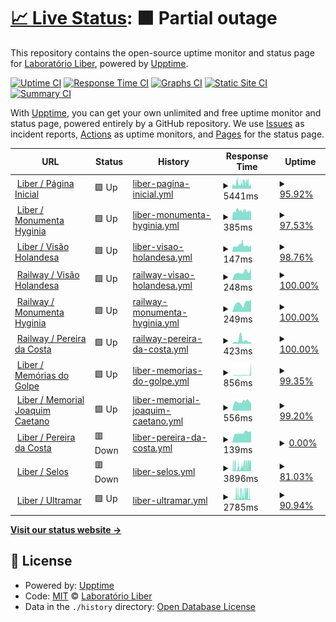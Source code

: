 # [📈 Live Status](https://Liber-UFPE.github.io/upptime): <!--live status--> **🟧 Partial outage**

This repository contains the open-source uptime monitor and status page for [Laboratório Liber](http://www.liber.ufpe.br/), powered by [Upptime](https://github.com/upptime/upptime).

[![Uptime CI](https://github.com/Liber-UFPE/upptime/workflows/Uptime%20CI/badge.svg)](https://github.com/Liber-UFPE/upptime/actions?query=workflow%3A%22Uptime+CI%22)
[![Response Time CI](https://github.com/Liber-UFPE/upptime/workflows/Response%20Time%20CI/badge.svg)](https://github.com/Liber-UFPE/upptime/actions?query=workflow%3A%22Response+Time+CI%22)
[![Graphs CI](https://github.com/Liber-UFPE/upptime/workflows/Graphs%20CI/badge.svg)](https://github.com/Liber-UFPE/upptime/actions?query=workflow%3A%22Graphs+CI%22)
[![Static Site CI](https://github.com/Liber-UFPE/upptime/workflows/Static%20Site%20CI/badge.svg)](https://github.com/Liber-UFPE/upptime/actions?query=workflow%3A%22Static+Site+CI%22)
[![Summary CI](https://github.com/Liber-UFPE/upptime/workflows/Summary%20CI/badge.svg)](https://github.com/Liber-UFPE/upptime/actions?query=workflow%3A%22Summary+CI%22)

With [Upptime](https://upptime.js.org), you can get your own unlimited and free uptime monitor and status page, powered entirely by a GitHub repository. We use [Issues](https://github.com/Liber-UFPE/upptime/issues) as incident reports, [Actions](https://github.com/Liber-UFPE/upptime/actions) as uptime monitors, and [Pages](https://Liber-UFPE.github.io/upptime) for the status page.

<!--start: status pages-->
<!-- This summary is generated by Upptime (https://github.com/upptime/upptime) -->
<!-- Do not edit this manually, your changes will be overwritten -->
<!-- prettier-ignore -->
| URL | Status | History | Response Time | Uptime |
| --- | ------ | ------- | ------------- | ------ |
| <img alt="" src="https://icons.duckduckgo.com/ip3/www.liber.ufpe.br.ico" height="13"> [Liber / Página Inicial](http://www.liber.ufpe.br/) | 🟩 Up | [liber-pagina-inicial.yml](https://github.com/Liber-UFPE/upptime/commits/HEAD/history/liber-pagina-inicial.yml) | <details><summary><img alt="Response time graph" src="./graphs/liber-pagina-inicial/response-time-week.png" height="20"> 5441ms</summary><br><a href="https://Liber-UFPE.github.io/upptime/history/liber-pagina-inicial"><img alt="Response time 4668" src="https://img.shields.io/endpoint?url=https%3A%2F%2Fraw.githubusercontent.com%2FLiber-UFPE%2Fupptime%2FHEAD%2Fapi%2Fliber-pagina-inicial%2Fresponse-time.json"></a><br><a href="https://Liber-UFPE.github.io/upptime/history/liber-pagina-inicial"><img alt="24-hour response time 5680" src="https://img.shields.io/endpoint?url=https%3A%2F%2Fraw.githubusercontent.com%2FLiber-UFPE%2Fupptime%2FHEAD%2Fapi%2Fliber-pagina-inicial%2Fresponse-time-day.json"></a><br><a href="https://Liber-UFPE.github.io/upptime/history/liber-pagina-inicial"><img alt="7-day response time 5441" src="https://img.shields.io/endpoint?url=https%3A%2F%2Fraw.githubusercontent.com%2FLiber-UFPE%2Fupptime%2FHEAD%2Fapi%2Fliber-pagina-inicial%2Fresponse-time-week.json"></a><br><a href="https://Liber-UFPE.github.io/upptime/history/liber-pagina-inicial"><img alt="30-day response time 4949" src="https://img.shields.io/endpoint?url=https%3A%2F%2Fraw.githubusercontent.com%2FLiber-UFPE%2Fupptime%2FHEAD%2Fapi%2Fliber-pagina-inicial%2Fresponse-time-month.json"></a><br><a href="https://Liber-UFPE.github.io/upptime/history/liber-pagina-inicial"><img alt="1-year response time 4668" src="https://img.shields.io/endpoint?url=https%3A%2F%2Fraw.githubusercontent.com%2FLiber-UFPE%2Fupptime%2FHEAD%2Fapi%2Fliber-pagina-inicial%2Fresponse-time-year.json"></a></details> | <details><summary><a href="https://Liber-UFPE.github.io/upptime/history/liber-pagina-inicial">95.92%</a></summary><a href="https://Liber-UFPE.github.io/upptime/history/liber-pagina-inicial"><img alt="All-time uptime 98.03%" src="https://img.shields.io/endpoint?url=https%3A%2F%2Fraw.githubusercontent.com%2FLiber-UFPE%2Fupptime%2FHEAD%2Fapi%2Fliber-pagina-inicial%2Fuptime.json"></a><br><a href="https://Liber-UFPE.github.io/upptime/history/liber-pagina-inicial"><img alt="24-hour uptime 78.35%" src="https://img.shields.io/endpoint?url=https%3A%2F%2Fraw.githubusercontent.com%2FLiber-UFPE%2Fupptime%2FHEAD%2Fapi%2Fliber-pagina-inicial%2Fuptime-day.json"></a><br><a href="https://Liber-UFPE.github.io/upptime/history/liber-pagina-inicial"><img alt="7-day uptime 95.92%" src="https://img.shields.io/endpoint?url=https%3A%2F%2Fraw.githubusercontent.com%2FLiber-UFPE%2Fupptime%2FHEAD%2Fapi%2Fliber-pagina-inicial%2Fuptime-week.json"></a><br><a href="https://Liber-UFPE.github.io/upptime/history/liber-pagina-inicial"><img alt="30-day uptime 98.62%" src="https://img.shields.io/endpoint?url=https%3A%2F%2Fraw.githubusercontent.com%2FLiber-UFPE%2Fupptime%2FHEAD%2Fapi%2Fliber-pagina-inicial%2Fuptime-month.json"></a><br><a href="https://Liber-UFPE.github.io/upptime/history/liber-pagina-inicial"><img alt="1-year uptime 98.03%" src="https://img.shields.io/endpoint?url=https%3A%2F%2Fraw.githubusercontent.com%2FLiber-UFPE%2Fupptime%2FHEAD%2Fapi%2Fliber-pagina-inicial%2Fuptime-year.json"></a></details>
| <img alt="" src="https://icons.duckduckgo.com/ip3/www.liber.ufpe.br.ico" height="13"> [Liber / Monumenta Hyginia](http://www.liber.ufpe.br/hyginia/) | 🟩 Up | [liber-monumenta-hyginia.yml](https://github.com/Liber-UFPE/upptime/commits/HEAD/history/liber-monumenta-hyginia.yml) | <details><summary><img alt="Response time graph" src="./graphs/liber-monumenta-hyginia/response-time-week.png" height="20"> 385ms</summary><br><a href="https://Liber-UFPE.github.io/upptime/history/liber-monumenta-hyginia"><img alt="Response time 310" src="https://img.shields.io/endpoint?url=https%3A%2F%2Fraw.githubusercontent.com%2FLiber-UFPE%2Fupptime%2FHEAD%2Fapi%2Fliber-monumenta-hyginia%2Fresponse-time.json"></a><br><a href="https://Liber-UFPE.github.io/upptime/history/liber-monumenta-hyginia"><img alt="24-hour response time 600" src="https://img.shields.io/endpoint?url=https%3A%2F%2Fraw.githubusercontent.com%2FLiber-UFPE%2Fupptime%2FHEAD%2Fapi%2Fliber-monumenta-hyginia%2Fresponse-time-day.json"></a><br><a href="https://Liber-UFPE.github.io/upptime/history/liber-monumenta-hyginia"><img alt="7-day response time 385" src="https://img.shields.io/endpoint?url=https%3A%2F%2Fraw.githubusercontent.com%2FLiber-UFPE%2Fupptime%2FHEAD%2Fapi%2Fliber-monumenta-hyginia%2Fresponse-time-week.json"></a><br><a href="https://Liber-UFPE.github.io/upptime/history/liber-monumenta-hyginia"><img alt="30-day response time 284" src="https://img.shields.io/endpoint?url=https%3A%2F%2Fraw.githubusercontent.com%2FLiber-UFPE%2Fupptime%2FHEAD%2Fapi%2Fliber-monumenta-hyginia%2Fresponse-time-month.json"></a><br><a href="https://Liber-UFPE.github.io/upptime/history/liber-monumenta-hyginia"><img alt="1-year response time 310" src="https://img.shields.io/endpoint?url=https%3A%2F%2Fraw.githubusercontent.com%2FLiber-UFPE%2Fupptime%2FHEAD%2Fapi%2Fliber-monumenta-hyginia%2Fresponse-time-year.json"></a></details> | <details><summary><a href="https://Liber-UFPE.github.io/upptime/history/liber-monumenta-hyginia">97.53%</a></summary><a href="https://Liber-UFPE.github.io/upptime/history/liber-monumenta-hyginia"><img alt="All-time uptime 98.24%" src="https://img.shields.io/endpoint?url=https%3A%2F%2Fraw.githubusercontent.com%2FLiber-UFPE%2Fupptime%2FHEAD%2Fapi%2Fliber-monumenta-hyginia%2Fuptime.json"></a><br><a href="https://Liber-UFPE.github.io/upptime/history/liber-monumenta-hyginia"><img alt="24-hour uptime 86.97%" src="https://img.shields.io/endpoint?url=https%3A%2F%2Fraw.githubusercontent.com%2FLiber-UFPE%2Fupptime%2FHEAD%2Fapi%2Fliber-monumenta-hyginia%2Fuptime-day.json"></a><br><a href="https://Liber-UFPE.github.io/upptime/history/liber-monumenta-hyginia"><img alt="7-day uptime 97.53%" src="https://img.shields.io/endpoint?url=https%3A%2F%2Fraw.githubusercontent.com%2FLiber-UFPE%2Fupptime%2FHEAD%2Fapi%2Fliber-monumenta-hyginia%2Fuptime-week.json"></a><br><a href="https://Liber-UFPE.github.io/upptime/history/liber-monumenta-hyginia"><img alt="30-day uptime 98.99%" src="https://img.shields.io/endpoint?url=https%3A%2F%2Fraw.githubusercontent.com%2FLiber-UFPE%2Fupptime%2FHEAD%2Fapi%2Fliber-monumenta-hyginia%2Fuptime-month.json"></a><br><a href="https://Liber-UFPE.github.io/upptime/history/liber-monumenta-hyginia"><img alt="1-year uptime 98.24%" src="https://img.shields.io/endpoint?url=https%3A%2F%2Fraw.githubusercontent.com%2FLiber-UFPE%2Fupptime%2FHEAD%2Fapi%2Fliber-monumenta-hyginia%2Fuptime-year.json"></a></details>
| <img alt="" src="https://icons.duckduckgo.com/ip3/www.liber.ufpe.br.ico" height="13"> [Liber / Visão Holandesa](http://www.liber.ufpe.br/visao-holandesa/) | 🟩 Up | [liber-visao-holandesa.yml](https://github.com/Liber-UFPE/upptime/commits/HEAD/history/liber-visao-holandesa.yml) | <details><summary><img alt="Response time graph" src="./graphs/liber-visao-holandesa/response-time-week.png" height="20"> 147ms</summary><br><a href="https://Liber-UFPE.github.io/upptime/history/liber-visao-holandesa"><img alt="Response time 149" src="https://img.shields.io/endpoint?url=https%3A%2F%2Fraw.githubusercontent.com%2FLiber-UFPE%2Fupptime%2FHEAD%2Fapi%2Fliber-visao-holandesa%2Fresponse-time.json"></a><br><a href="https://Liber-UFPE.github.io/upptime/history/liber-visao-holandesa"><img alt="24-hour response time 136" src="https://img.shields.io/endpoint?url=https%3A%2F%2Fraw.githubusercontent.com%2FLiber-UFPE%2Fupptime%2FHEAD%2Fapi%2Fliber-visao-holandesa%2Fresponse-time-day.json"></a><br><a href="https://Liber-UFPE.github.io/upptime/history/liber-visao-holandesa"><img alt="7-day response time 147" src="https://img.shields.io/endpoint?url=https%3A%2F%2Fraw.githubusercontent.com%2FLiber-UFPE%2Fupptime%2FHEAD%2Fapi%2Fliber-visao-holandesa%2Fresponse-time-week.json"></a><br><a href="https://Liber-UFPE.github.io/upptime/history/liber-visao-holandesa"><img alt="30-day response time 146" src="https://img.shields.io/endpoint?url=https%3A%2F%2Fraw.githubusercontent.com%2FLiber-UFPE%2Fupptime%2FHEAD%2Fapi%2Fliber-visao-holandesa%2Fresponse-time-month.json"></a><br><a href="https://Liber-UFPE.github.io/upptime/history/liber-visao-holandesa"><img alt="1-year response time 149" src="https://img.shields.io/endpoint?url=https%3A%2F%2Fraw.githubusercontent.com%2FLiber-UFPE%2Fupptime%2FHEAD%2Fapi%2Fliber-visao-holandesa%2Fresponse-time-year.json"></a></details> | <details><summary><a href="https://Liber-UFPE.github.io/upptime/history/liber-visao-holandesa">98.76%</a></summary><a href="https://Liber-UFPE.github.io/upptime/history/liber-visao-holandesa"><img alt="All-time uptime 98.39%" src="https://img.shields.io/endpoint?url=https%3A%2F%2Fraw.githubusercontent.com%2FLiber-UFPE%2Fupptime%2FHEAD%2Fapi%2Fliber-visao-holandesa%2Fuptime.json"></a><br><a href="https://Liber-UFPE.github.io/upptime/history/liber-visao-holandesa"><img alt="24-hour uptime 91.33%" src="https://img.shields.io/endpoint?url=https%3A%2F%2Fraw.githubusercontent.com%2FLiber-UFPE%2Fupptime%2FHEAD%2Fapi%2Fliber-visao-holandesa%2Fuptime-day.json"></a><br><a href="https://Liber-UFPE.github.io/upptime/history/liber-visao-holandesa"><img alt="7-day uptime 98.76%" src="https://img.shields.io/endpoint?url=https%3A%2F%2Fraw.githubusercontent.com%2FLiber-UFPE%2Fupptime%2FHEAD%2Fapi%2Fliber-visao-holandesa%2Fuptime-week.json"></a><br><a href="https://Liber-UFPE.github.io/upptime/history/liber-visao-holandesa"><img alt="30-day uptime 99.28%" src="https://img.shields.io/endpoint?url=https%3A%2F%2Fraw.githubusercontent.com%2FLiber-UFPE%2Fupptime%2FHEAD%2Fapi%2Fliber-visao-holandesa%2Fuptime-month.json"></a><br><a href="https://Liber-UFPE.github.io/upptime/history/liber-visao-holandesa"><img alt="1-year uptime 98.39%" src="https://img.shields.io/endpoint?url=https%3A%2F%2Fraw.githubusercontent.com%2FLiber-UFPE%2Fupptime%2FHEAD%2Fapi%2Fliber-visao-holandesa%2Fuptime-year.json"></a></details>
| <img alt="" src="https://icons.duckduckgo.com/ip3/visao-holandesa.up.railway.app.ico" height="13"> [Railway / Visão Holandesa](https://visao-holandesa.up.railway.app/health) | 🟩 Up | [railway-visao-holandesa.yml](https://github.com/Liber-UFPE/upptime/commits/HEAD/history/railway-visao-holandesa.yml) | <details><summary><img alt="Response time graph" src="./graphs/railway-visao-holandesa/response-time-week.png" height="20"> 248ms</summary><br><a href="https://Liber-UFPE.github.io/upptime/history/railway-visao-holandesa"><img alt="Response time 598" src="https://img.shields.io/endpoint?url=https%3A%2F%2Fraw.githubusercontent.com%2FLiber-UFPE%2Fupptime%2FHEAD%2Fapi%2Frailway-visao-holandesa%2Fresponse-time.json"></a><br><a href="https://Liber-UFPE.github.io/upptime/history/railway-visao-holandesa"><img alt="24-hour response time 356" src="https://img.shields.io/endpoint?url=https%3A%2F%2Fraw.githubusercontent.com%2FLiber-UFPE%2Fupptime%2FHEAD%2Fapi%2Frailway-visao-holandesa%2Fresponse-time-day.json"></a><br><a href="https://Liber-UFPE.github.io/upptime/history/railway-visao-holandesa"><img alt="7-day response time 248" src="https://img.shields.io/endpoint?url=https%3A%2F%2Fraw.githubusercontent.com%2FLiber-UFPE%2Fupptime%2FHEAD%2Fapi%2Frailway-visao-holandesa%2Fresponse-time-week.json"></a><br><a href="https://Liber-UFPE.github.io/upptime/history/railway-visao-holandesa"><img alt="30-day response time 351" src="https://img.shields.io/endpoint?url=https%3A%2F%2Fraw.githubusercontent.com%2FLiber-UFPE%2Fupptime%2FHEAD%2Fapi%2Frailway-visao-holandesa%2Fresponse-time-month.json"></a><br><a href="https://Liber-UFPE.github.io/upptime/history/railway-visao-holandesa"><img alt="1-year response time 598" src="https://img.shields.io/endpoint?url=https%3A%2F%2Fraw.githubusercontent.com%2FLiber-UFPE%2Fupptime%2FHEAD%2Fapi%2Frailway-visao-holandesa%2Fresponse-time-year.json"></a></details> | <details><summary><a href="https://Liber-UFPE.github.io/upptime/history/railway-visao-holandesa">100.00%</a></summary><a href="https://Liber-UFPE.github.io/upptime/history/railway-visao-holandesa"><img alt="All-time uptime 100.00%" src="https://img.shields.io/endpoint?url=https%3A%2F%2Fraw.githubusercontent.com%2FLiber-UFPE%2Fupptime%2FHEAD%2Fapi%2Frailway-visao-holandesa%2Fuptime.json"></a><br><a href="https://Liber-UFPE.github.io/upptime/history/railway-visao-holandesa"><img alt="24-hour uptime 100.00%" src="https://img.shields.io/endpoint?url=https%3A%2F%2Fraw.githubusercontent.com%2FLiber-UFPE%2Fupptime%2FHEAD%2Fapi%2Frailway-visao-holandesa%2Fuptime-day.json"></a><br><a href="https://Liber-UFPE.github.io/upptime/history/railway-visao-holandesa"><img alt="7-day uptime 100.00%" src="https://img.shields.io/endpoint?url=https%3A%2F%2Fraw.githubusercontent.com%2FLiber-UFPE%2Fupptime%2FHEAD%2Fapi%2Frailway-visao-holandesa%2Fuptime-week.json"></a><br><a href="https://Liber-UFPE.github.io/upptime/history/railway-visao-holandesa"><img alt="30-day uptime 100.00%" src="https://img.shields.io/endpoint?url=https%3A%2F%2Fraw.githubusercontent.com%2FLiber-UFPE%2Fupptime%2FHEAD%2Fapi%2Frailway-visao-holandesa%2Fuptime-month.json"></a><br><a href="https://Liber-UFPE.github.io/upptime/history/railway-visao-holandesa"><img alt="1-year uptime 100.00%" src="https://img.shields.io/endpoint?url=https%3A%2F%2Fraw.githubusercontent.com%2FLiber-UFPE%2Fupptime%2FHEAD%2Fapi%2Frailway-visao-holandesa%2Fuptime-year.json"></a></details>
| <img alt="" src="https://icons.duckduckgo.com/ip3/hyginia.up.railway.app.ico" height="13"> [Railway / Monumenta Hyginia](https://hyginia.up.railway.app/health) | 🟩 Up | [railway-monumenta-hyginia.yml](https://github.com/Liber-UFPE/upptime/commits/HEAD/history/railway-monumenta-hyginia.yml) | <details><summary><img alt="Response time graph" src="./graphs/railway-monumenta-hyginia/response-time-week.png" height="20"> 249ms</summary><br><a href="https://Liber-UFPE.github.io/upptime/history/railway-monumenta-hyginia"><img alt="Response time 276" src="https://img.shields.io/endpoint?url=https%3A%2F%2Fraw.githubusercontent.com%2FLiber-UFPE%2Fupptime%2FHEAD%2Fapi%2Frailway-monumenta-hyginia%2Fresponse-time.json"></a><br><a href="https://Liber-UFPE.github.io/upptime/history/railway-monumenta-hyginia"><img alt="24-hour response time 331" src="https://img.shields.io/endpoint?url=https%3A%2F%2Fraw.githubusercontent.com%2FLiber-UFPE%2Fupptime%2FHEAD%2Fapi%2Frailway-monumenta-hyginia%2Fresponse-time-day.json"></a><br><a href="https://Liber-UFPE.github.io/upptime/history/railway-monumenta-hyginia"><img alt="7-day response time 249" src="https://img.shields.io/endpoint?url=https%3A%2F%2Fraw.githubusercontent.com%2FLiber-UFPE%2Fupptime%2FHEAD%2Fapi%2Frailway-monumenta-hyginia%2Fresponse-time-week.json"></a><br><a href="https://Liber-UFPE.github.io/upptime/history/railway-monumenta-hyginia"><img alt="30-day response time 280" src="https://img.shields.io/endpoint?url=https%3A%2F%2Fraw.githubusercontent.com%2FLiber-UFPE%2Fupptime%2FHEAD%2Fapi%2Frailway-monumenta-hyginia%2Fresponse-time-month.json"></a><br><a href="https://Liber-UFPE.github.io/upptime/history/railway-monumenta-hyginia"><img alt="1-year response time 276" src="https://img.shields.io/endpoint?url=https%3A%2F%2Fraw.githubusercontent.com%2FLiber-UFPE%2Fupptime%2FHEAD%2Fapi%2Frailway-monumenta-hyginia%2Fresponse-time-year.json"></a></details> | <details><summary><a href="https://Liber-UFPE.github.io/upptime/history/railway-monumenta-hyginia">100.00%</a></summary><a href="https://Liber-UFPE.github.io/upptime/history/railway-monumenta-hyginia"><img alt="All-time uptime 100.00%" src="https://img.shields.io/endpoint?url=https%3A%2F%2Fraw.githubusercontent.com%2FLiber-UFPE%2Fupptime%2FHEAD%2Fapi%2Frailway-monumenta-hyginia%2Fuptime.json"></a><br><a href="https://Liber-UFPE.github.io/upptime/history/railway-monumenta-hyginia"><img alt="24-hour uptime 100.00%" src="https://img.shields.io/endpoint?url=https%3A%2F%2Fraw.githubusercontent.com%2FLiber-UFPE%2Fupptime%2FHEAD%2Fapi%2Frailway-monumenta-hyginia%2Fuptime-day.json"></a><br><a href="https://Liber-UFPE.github.io/upptime/history/railway-monumenta-hyginia"><img alt="7-day uptime 100.00%" src="https://img.shields.io/endpoint?url=https%3A%2F%2Fraw.githubusercontent.com%2FLiber-UFPE%2Fupptime%2FHEAD%2Fapi%2Frailway-monumenta-hyginia%2Fuptime-week.json"></a><br><a href="https://Liber-UFPE.github.io/upptime/history/railway-monumenta-hyginia"><img alt="30-day uptime 100.00%" src="https://img.shields.io/endpoint?url=https%3A%2F%2Fraw.githubusercontent.com%2FLiber-UFPE%2Fupptime%2FHEAD%2Fapi%2Frailway-monumenta-hyginia%2Fuptime-month.json"></a><br><a href="https://Liber-UFPE.github.io/upptime/history/railway-monumenta-hyginia"><img alt="1-year uptime 100.00%" src="https://img.shields.io/endpoint?url=https%3A%2F%2Fraw.githubusercontent.com%2FLiber-UFPE%2Fupptime%2FHEAD%2Fapi%2Frailway-monumenta-hyginia%2Fuptime-year.json"></a></details>
| <img alt="" src="https://icons.duckduckgo.com/ip3/pereira-da-costa.up.railway.app.ico" height="13"> [Railway / Pereira da Costa](https://pereira-da-costa.up.railway.app/health) | 🟩 Up | [railway-pereira-da-costa.yml](https://github.com/Liber-UFPE/upptime/commits/HEAD/history/railway-pereira-da-costa.yml) | <details><summary><img alt="Response time graph" src="./graphs/railway-pereira-da-costa/response-time-week.png" height="20"> 423ms</summary><br><a href="https://Liber-UFPE.github.io/upptime/history/railway-pereira-da-costa"><img alt="Response time 279" src="https://img.shields.io/endpoint?url=https%3A%2F%2Fraw.githubusercontent.com%2FLiber-UFPE%2Fupptime%2FHEAD%2Fapi%2Frailway-pereira-da-costa%2Fresponse-time.json"></a><br><a href="https://Liber-UFPE.github.io/upptime/history/railway-pereira-da-costa"><img alt="24-hour response time 210" src="https://img.shields.io/endpoint?url=https%3A%2F%2Fraw.githubusercontent.com%2FLiber-UFPE%2Fupptime%2FHEAD%2Fapi%2Frailway-pereira-da-costa%2Fresponse-time-day.json"></a><br><a href="https://Liber-UFPE.github.io/upptime/history/railway-pereira-da-costa"><img alt="7-day response time 423" src="https://img.shields.io/endpoint?url=https%3A%2F%2Fraw.githubusercontent.com%2FLiber-UFPE%2Fupptime%2FHEAD%2Fapi%2Frailway-pereira-da-costa%2Fresponse-time-week.json"></a><br><a href="https://Liber-UFPE.github.io/upptime/history/railway-pereira-da-costa"><img alt="30-day response time 294" src="https://img.shields.io/endpoint?url=https%3A%2F%2Fraw.githubusercontent.com%2FLiber-UFPE%2Fupptime%2FHEAD%2Fapi%2Frailway-pereira-da-costa%2Fresponse-time-month.json"></a><br><a href="https://Liber-UFPE.github.io/upptime/history/railway-pereira-da-costa"><img alt="1-year response time 279" src="https://img.shields.io/endpoint?url=https%3A%2F%2Fraw.githubusercontent.com%2FLiber-UFPE%2Fupptime%2FHEAD%2Fapi%2Frailway-pereira-da-costa%2Fresponse-time-year.json"></a></details> | <details><summary><a href="https://Liber-UFPE.github.io/upptime/history/railway-pereira-da-costa">100.00%</a></summary><a href="https://Liber-UFPE.github.io/upptime/history/railway-pereira-da-costa"><img alt="All-time uptime 100.00%" src="https://img.shields.io/endpoint?url=https%3A%2F%2Fraw.githubusercontent.com%2FLiber-UFPE%2Fupptime%2FHEAD%2Fapi%2Frailway-pereira-da-costa%2Fuptime.json"></a><br><a href="https://Liber-UFPE.github.io/upptime/history/railway-pereira-da-costa"><img alt="24-hour uptime 100.00%" src="https://img.shields.io/endpoint?url=https%3A%2F%2Fraw.githubusercontent.com%2FLiber-UFPE%2Fupptime%2FHEAD%2Fapi%2Frailway-pereira-da-costa%2Fuptime-day.json"></a><br><a href="https://Liber-UFPE.github.io/upptime/history/railway-pereira-da-costa"><img alt="7-day uptime 100.00%" src="https://img.shields.io/endpoint?url=https%3A%2F%2Fraw.githubusercontent.com%2FLiber-UFPE%2Fupptime%2FHEAD%2Fapi%2Frailway-pereira-da-costa%2Fuptime-week.json"></a><br><a href="https://Liber-UFPE.github.io/upptime/history/railway-pereira-da-costa"><img alt="30-day uptime 100.00%" src="https://img.shields.io/endpoint?url=https%3A%2F%2Fraw.githubusercontent.com%2FLiber-UFPE%2Fupptime%2FHEAD%2Fapi%2Frailway-pereira-da-costa%2Fuptime-month.json"></a><br><a href="https://Liber-UFPE.github.io/upptime/history/railway-pereira-da-costa"><img alt="1-year uptime 100.00%" src="https://img.shields.io/endpoint?url=https%3A%2F%2Fraw.githubusercontent.com%2FLiber-UFPE%2Fupptime%2FHEAD%2Fapi%2Frailway-pereira-da-costa%2Fuptime-year.json"></a></details>
| <img alt="" src="https://icons.duckduckgo.com/ip3/www.liber.ufpe.br.ico" height="13"> [Liber / Memórias do Golpe](http://www.liber.ufpe.br/tg/modules/busca/listar_projeto.php?cod=1) | 🟩 Up | [liber-memorias-do-golpe.yml](https://github.com/Liber-UFPE/upptime/commits/HEAD/history/liber-memorias-do-golpe.yml) | <details><summary><img alt="Response time graph" src="./graphs/liber-memorias-do-golpe/response-time-week.png" height="20"> 856ms</summary><br><a href="https://Liber-UFPE.github.io/upptime/history/liber-memorias-do-golpe"><img alt="Response time 392" src="https://img.shields.io/endpoint?url=https%3A%2F%2Fraw.githubusercontent.com%2FLiber-UFPE%2Fupptime%2FHEAD%2Fapi%2Fliber-memorias-do-golpe%2Fresponse-time.json"></a><br><a href="https://Liber-UFPE.github.io/upptime/history/liber-memorias-do-golpe"><img alt="24-hour response time 2758" src="https://img.shields.io/endpoint?url=https%3A%2F%2Fraw.githubusercontent.com%2FLiber-UFPE%2Fupptime%2FHEAD%2Fapi%2Fliber-memorias-do-golpe%2Fresponse-time-day.json"></a><br><a href="https://Liber-UFPE.github.io/upptime/history/liber-memorias-do-golpe"><img alt="7-day response time 856" src="https://img.shields.io/endpoint?url=https%3A%2F%2Fraw.githubusercontent.com%2FLiber-UFPE%2Fupptime%2FHEAD%2Fapi%2Fliber-memorias-do-golpe%2Fresponse-time-week.json"></a><br><a href="https://Liber-UFPE.github.io/upptime/history/liber-memorias-do-golpe"><img alt="30-day response time 492" src="https://img.shields.io/endpoint?url=https%3A%2F%2Fraw.githubusercontent.com%2FLiber-UFPE%2Fupptime%2FHEAD%2Fapi%2Fliber-memorias-do-golpe%2Fresponse-time-month.json"></a><br><a href="https://Liber-UFPE.github.io/upptime/history/liber-memorias-do-golpe"><img alt="1-year response time 392" src="https://img.shields.io/endpoint?url=https%3A%2F%2Fraw.githubusercontent.com%2FLiber-UFPE%2Fupptime%2FHEAD%2Fapi%2Fliber-memorias-do-golpe%2Fresponse-time-year.json"></a></details> | <details><summary><a href="https://Liber-UFPE.github.io/upptime/history/liber-memorias-do-golpe">99.35%</a></summary><a href="https://Liber-UFPE.github.io/upptime/history/liber-memorias-do-golpe"><img alt="All-time uptime 98.46%" src="https://img.shields.io/endpoint?url=https%3A%2F%2Fraw.githubusercontent.com%2FLiber-UFPE%2Fupptime%2FHEAD%2Fapi%2Fliber-memorias-do-golpe%2Fuptime.json"></a><br><a href="https://Liber-UFPE.github.io/upptime/history/liber-memorias-do-golpe"><img alt="24-hour uptime 95.42%" src="https://img.shields.io/endpoint?url=https%3A%2F%2Fraw.githubusercontent.com%2FLiber-UFPE%2Fupptime%2FHEAD%2Fapi%2Fliber-memorias-do-golpe%2Fuptime-day.json"></a><br><a href="https://Liber-UFPE.github.io/upptime/history/liber-memorias-do-golpe"><img alt="7-day uptime 99.35%" src="https://img.shields.io/endpoint?url=https%3A%2F%2Fraw.githubusercontent.com%2FLiber-UFPE%2Fupptime%2FHEAD%2Fapi%2Fliber-memorias-do-golpe%2Fuptime-week.json"></a><br><a href="https://Liber-UFPE.github.io/upptime/history/liber-memorias-do-golpe"><img alt="30-day uptime 99.41%" src="https://img.shields.io/endpoint?url=https%3A%2F%2Fraw.githubusercontent.com%2FLiber-UFPE%2Fupptime%2FHEAD%2Fapi%2Fliber-memorias-do-golpe%2Fuptime-month.json"></a><br><a href="https://Liber-UFPE.github.io/upptime/history/liber-memorias-do-golpe"><img alt="1-year uptime 98.46%" src="https://img.shields.io/endpoint?url=https%3A%2F%2Fraw.githubusercontent.com%2FLiber-UFPE%2Fupptime%2FHEAD%2Fapi%2Fliber-memorias-do-golpe%2Fuptime-year.json"></a></details>
| <img alt="" src="https://icons.duckduckgo.com/ip3/www.liber.ufpe.br.ico" height="13"> [Liber / Memorial Joaquim Caetano](http://www.liber.ufpe.br/jcaetano/modules/busca/listar_projeto.php?cod=2) | 🟩 Up | [liber-memorial-joaquim-caetano.yml](https://github.com/Liber-UFPE/upptime/commits/HEAD/history/liber-memorial-joaquim-caetano.yml) | <details><summary><img alt="Response time graph" src="./graphs/liber-memorial-joaquim-caetano/response-time-week.png" height="20"> 556ms</summary><br><a href="https://Liber-UFPE.github.io/upptime/history/liber-memorial-joaquim-caetano"><img alt="Response time 692" src="https://img.shields.io/endpoint?url=https%3A%2F%2Fraw.githubusercontent.com%2FLiber-UFPE%2Fupptime%2FHEAD%2Fapi%2Fliber-memorial-joaquim-caetano%2Fresponse-time.json"></a><br><a href="https://Liber-UFPE.github.io/upptime/history/liber-memorial-joaquim-caetano"><img alt="24-hour response time 497" src="https://img.shields.io/endpoint?url=https%3A%2F%2Fraw.githubusercontent.com%2FLiber-UFPE%2Fupptime%2FHEAD%2Fapi%2Fliber-memorial-joaquim-caetano%2Fresponse-time-day.json"></a><br><a href="https://Liber-UFPE.github.io/upptime/history/liber-memorial-joaquim-caetano"><img alt="7-day response time 556" src="https://img.shields.io/endpoint?url=https%3A%2F%2Fraw.githubusercontent.com%2FLiber-UFPE%2Fupptime%2FHEAD%2Fapi%2Fliber-memorial-joaquim-caetano%2Fresponse-time-week.json"></a><br><a href="https://Liber-UFPE.github.io/upptime/history/liber-memorial-joaquim-caetano"><img alt="30-day response time 785" src="https://img.shields.io/endpoint?url=https%3A%2F%2Fraw.githubusercontent.com%2FLiber-UFPE%2Fupptime%2FHEAD%2Fapi%2Fliber-memorial-joaquim-caetano%2Fresponse-time-month.json"></a><br><a href="https://Liber-UFPE.github.io/upptime/history/liber-memorial-joaquim-caetano"><img alt="1-year response time 692" src="https://img.shields.io/endpoint?url=https%3A%2F%2Fraw.githubusercontent.com%2FLiber-UFPE%2Fupptime%2FHEAD%2Fapi%2Fliber-memorial-joaquim-caetano%2Fresponse-time-year.json"></a></details> | <details><summary><a href="https://Liber-UFPE.github.io/upptime/history/liber-memorial-joaquim-caetano">99.20%</a></summary><a href="https://Liber-UFPE.github.io/upptime/history/liber-memorial-joaquim-caetano"><img alt="All-time uptime 98.47%" src="https://img.shields.io/endpoint?url=https%3A%2F%2Fraw.githubusercontent.com%2FLiber-UFPE%2Fupptime%2FHEAD%2Fapi%2Fliber-memorial-joaquim-caetano%2Fuptime.json"></a><br><a href="https://Liber-UFPE.github.io/upptime/history/liber-memorial-joaquim-caetano"><img alt="24-hour uptime 95.46%" src="https://img.shields.io/endpoint?url=https%3A%2F%2Fraw.githubusercontent.com%2FLiber-UFPE%2Fupptime%2FHEAD%2Fapi%2Fliber-memorial-joaquim-caetano%2Fuptime-day.json"></a><br><a href="https://Liber-UFPE.github.io/upptime/history/liber-memorial-joaquim-caetano"><img alt="7-day uptime 99.20%" src="https://img.shields.io/endpoint?url=https%3A%2F%2Fraw.githubusercontent.com%2FLiber-UFPE%2Fupptime%2FHEAD%2Fapi%2Fliber-memorial-joaquim-caetano%2Fuptime-week.json"></a><br><a href="https://Liber-UFPE.github.io/upptime/history/liber-memorial-joaquim-caetano"><img alt="30-day uptime 99.39%" src="https://img.shields.io/endpoint?url=https%3A%2F%2Fraw.githubusercontent.com%2FLiber-UFPE%2Fupptime%2FHEAD%2Fapi%2Fliber-memorial-joaquim-caetano%2Fuptime-month.json"></a><br><a href="https://Liber-UFPE.github.io/upptime/history/liber-memorial-joaquim-caetano"><img alt="1-year uptime 98.47%" src="https://img.shields.io/endpoint?url=https%3A%2F%2Fraw.githubusercontent.com%2FLiber-UFPE%2Fupptime%2FHEAD%2Fapi%2Fliber-memorial-joaquim-caetano%2Fuptime-year.json"></a></details>
| <img alt="" src="https://icons.duckduckgo.com/ip3/www.liber.ufpe.br.ico" height="13"> [Liber / Pereira da Costa](http://www.liber.ufpe.br/pc2/processYear.jsp?query=1493) | 🟥 Down | [liber-pereira-da-costa.yml](https://github.com/Liber-UFPE/upptime/commits/HEAD/history/liber-pereira-da-costa.yml) | <details><summary><img alt="Response time graph" src="./graphs/liber-pereira-da-costa/response-time-week.png" height="20"> 139ms</summary><br><a href="https://Liber-UFPE.github.io/upptime/history/liber-pereira-da-costa"><img alt="Response time 143" src="https://img.shields.io/endpoint?url=https%3A%2F%2Fraw.githubusercontent.com%2FLiber-UFPE%2Fupptime%2FHEAD%2Fapi%2Fliber-pereira-da-costa%2Fresponse-time.json"></a><br><a href="https://Liber-UFPE.github.io/upptime/history/liber-pereira-da-costa"><img alt="24-hour response time 161" src="https://img.shields.io/endpoint?url=https%3A%2F%2Fraw.githubusercontent.com%2FLiber-UFPE%2Fupptime%2FHEAD%2Fapi%2Fliber-pereira-da-costa%2Fresponse-time-day.json"></a><br><a href="https://Liber-UFPE.github.io/upptime/history/liber-pereira-da-costa"><img alt="7-day response time 139" src="https://img.shields.io/endpoint?url=https%3A%2F%2Fraw.githubusercontent.com%2FLiber-UFPE%2Fupptime%2FHEAD%2Fapi%2Fliber-pereira-da-costa%2Fresponse-time-week.json"></a><br><a href="https://Liber-UFPE.github.io/upptime/history/liber-pereira-da-costa"><img alt="30-day response time 143" src="https://img.shields.io/endpoint?url=https%3A%2F%2Fraw.githubusercontent.com%2FLiber-UFPE%2Fupptime%2FHEAD%2Fapi%2Fliber-pereira-da-costa%2Fresponse-time-month.json"></a><br><a href="https://Liber-UFPE.github.io/upptime/history/liber-pereira-da-costa"><img alt="1-year response time 143" src="https://img.shields.io/endpoint?url=https%3A%2F%2Fraw.githubusercontent.com%2FLiber-UFPE%2Fupptime%2FHEAD%2Fapi%2Fliber-pereira-da-costa%2Fresponse-time-year.json"></a></details> | <details><summary><a href="https://Liber-UFPE.github.io/upptime/history/liber-pereira-da-costa">0.00%</a></summary><a href="https://Liber-UFPE.github.io/upptime/history/liber-pereira-da-costa"><img alt="All-time uptime 0.00%" src="https://img.shields.io/endpoint?url=https%3A%2F%2Fraw.githubusercontent.com%2FLiber-UFPE%2Fupptime%2FHEAD%2Fapi%2Fliber-pereira-da-costa%2Fuptime.json"></a><br><a href="https://Liber-UFPE.github.io/upptime/history/liber-pereira-da-costa"><img alt="24-hour uptime 0.00%" src="https://img.shields.io/endpoint?url=https%3A%2F%2Fraw.githubusercontent.com%2FLiber-UFPE%2Fupptime%2FHEAD%2Fapi%2Fliber-pereira-da-costa%2Fuptime-day.json"></a><br><a href="https://Liber-UFPE.github.io/upptime/history/liber-pereira-da-costa"><img alt="7-day uptime 0.00%" src="https://img.shields.io/endpoint?url=https%3A%2F%2Fraw.githubusercontent.com%2FLiber-UFPE%2Fupptime%2FHEAD%2Fapi%2Fliber-pereira-da-costa%2Fuptime-week.json"></a><br><a href="https://Liber-UFPE.github.io/upptime/history/liber-pereira-da-costa"><img alt="30-day uptime 1.38%" src="https://img.shields.io/endpoint?url=https%3A%2F%2Fraw.githubusercontent.com%2FLiber-UFPE%2Fupptime%2FHEAD%2Fapi%2Fliber-pereira-da-costa%2Fuptime-month.json"></a><br><a href="https://Liber-UFPE.github.io/upptime/history/liber-pereira-da-costa"><img alt="1-year uptime 0.00%" src="https://img.shields.io/endpoint?url=https%3A%2F%2Fraw.githubusercontent.com%2FLiber-UFPE%2Fupptime%2FHEAD%2Fapi%2Fliber-pereira-da-costa%2Fuptime-year.json"></a></details>
| <img alt="" src="https://icons.duckduckgo.com/ip3/www.liber.ufpe.br.ico" height="13"> [Liber / Selos](http://www.liber.ufpe.br/selos/modules/home/listar_projeto.php?cod=1) | 🟥 Down | [liber-selos.yml](https://github.com/Liber-UFPE/upptime/commits/HEAD/history/liber-selos.yml) | <details><summary><img alt="Response time graph" src="./graphs/liber-selos/response-time-week.png" height="20"> 3896ms</summary><br><a href="https://Liber-UFPE.github.io/upptime/history/liber-selos"><img alt="Response time 2251" src="https://img.shields.io/endpoint?url=https%3A%2F%2Fraw.githubusercontent.com%2FLiber-UFPE%2Fupptime%2FHEAD%2Fapi%2Fliber-selos%2Fresponse-time.json"></a><br><a href="https://Liber-UFPE.github.io/upptime/history/liber-selos"><img alt="24-hour response time 5266" src="https://img.shields.io/endpoint?url=https%3A%2F%2Fraw.githubusercontent.com%2FLiber-UFPE%2Fupptime%2FHEAD%2Fapi%2Fliber-selos%2Fresponse-time-day.json"></a><br><a href="https://Liber-UFPE.github.io/upptime/history/liber-selos"><img alt="7-day response time 3896" src="https://img.shields.io/endpoint?url=https%3A%2F%2Fraw.githubusercontent.com%2FLiber-UFPE%2Fupptime%2FHEAD%2Fapi%2Fliber-selos%2Fresponse-time-week.json"></a><br><a href="https://Liber-UFPE.github.io/upptime/history/liber-selos"><img alt="30-day response time 2714" src="https://img.shields.io/endpoint?url=https%3A%2F%2Fraw.githubusercontent.com%2FLiber-UFPE%2Fupptime%2FHEAD%2Fapi%2Fliber-selos%2Fresponse-time-month.json"></a><br><a href="https://Liber-UFPE.github.io/upptime/history/liber-selos"><img alt="1-year response time 2251" src="https://img.shields.io/endpoint?url=https%3A%2F%2Fraw.githubusercontent.com%2FLiber-UFPE%2Fupptime%2FHEAD%2Fapi%2Fliber-selos%2Fresponse-time-year.json"></a></details> | <details><summary><a href="https://Liber-UFPE.github.io/upptime/history/liber-selos">81.03%</a></summary><a href="https://Liber-UFPE.github.io/upptime/history/liber-selos"><img alt="All-time uptime 96.20%" src="https://img.shields.io/endpoint?url=https%3A%2F%2Fraw.githubusercontent.com%2FLiber-UFPE%2Fupptime%2FHEAD%2Fapi%2Fliber-selos%2Fuptime.json"></a><br><a href="https://Liber-UFPE.github.io/upptime/history/liber-selos"><img alt="24-hour uptime 22.38%" src="https://img.shields.io/endpoint?url=https%3A%2F%2Fraw.githubusercontent.com%2FLiber-UFPE%2Fupptime%2FHEAD%2Fapi%2Fliber-selos%2Fuptime-day.json"></a><br><a href="https://Liber-UFPE.github.io/upptime/history/liber-selos"><img alt="7-day uptime 81.03%" src="https://img.shields.io/endpoint?url=https%3A%2F%2Fraw.githubusercontent.com%2FLiber-UFPE%2Fupptime%2FHEAD%2Fapi%2Fliber-selos%2Fuptime-week.json"></a><br><a href="https://Liber-UFPE.github.io/upptime/history/liber-selos"><img alt="30-day uptime 95.09%" src="https://img.shields.io/endpoint?url=https%3A%2F%2Fraw.githubusercontent.com%2FLiber-UFPE%2Fupptime%2FHEAD%2Fapi%2Fliber-selos%2Fuptime-month.json"></a><br><a href="https://Liber-UFPE.github.io/upptime/history/liber-selos"><img alt="1-year uptime 96.20%" src="https://img.shields.io/endpoint?url=https%3A%2F%2Fraw.githubusercontent.com%2FLiber-UFPE%2Fupptime%2FHEAD%2Fapi%2Fliber-selos%2Fuptime-year.json"></a></details>
| <img alt="" src="https://icons.duckduckgo.com/ip3/www.liber.ufpe.br.ico" height="13"> [Liber / Ultramar](http://www.liber.ufpe.br/novoclio/?a=3) | 🟩 Up | [liber-ultramar.yml](https://github.com/Liber-UFPE/upptime/commits/HEAD/history/liber-ultramar.yml) | <details><summary><img alt="Response time graph" src="./graphs/liber-ultramar/response-time-week.png" height="20"> 2785ms</summary><br><a href="https://Liber-UFPE.github.io/upptime/history/liber-ultramar"><img alt="Response time 1313" src="https://img.shields.io/endpoint?url=https%3A%2F%2Fraw.githubusercontent.com%2FLiber-UFPE%2Fupptime%2FHEAD%2Fapi%2Fliber-ultramar%2Fresponse-time.json"></a><br><a href="https://Liber-UFPE.github.io/upptime/history/liber-ultramar"><img alt="24-hour response time 3281" src="https://img.shields.io/endpoint?url=https%3A%2F%2Fraw.githubusercontent.com%2FLiber-UFPE%2Fupptime%2FHEAD%2Fapi%2Fliber-ultramar%2Fresponse-time-day.json"></a><br><a href="https://Liber-UFPE.github.io/upptime/history/liber-ultramar"><img alt="7-day response time 2785" src="https://img.shields.io/endpoint?url=https%3A%2F%2Fraw.githubusercontent.com%2FLiber-UFPE%2Fupptime%2FHEAD%2Fapi%2Fliber-ultramar%2Fresponse-time-week.json"></a><br><a href="https://Liber-UFPE.github.io/upptime/history/liber-ultramar"><img alt="30-day response time 1927" src="https://img.shields.io/endpoint?url=https%3A%2F%2Fraw.githubusercontent.com%2FLiber-UFPE%2Fupptime%2FHEAD%2Fapi%2Fliber-ultramar%2Fresponse-time-month.json"></a><br><a href="https://Liber-UFPE.github.io/upptime/history/liber-ultramar"><img alt="1-year response time 1313" src="https://img.shields.io/endpoint?url=https%3A%2F%2Fraw.githubusercontent.com%2FLiber-UFPE%2Fupptime%2FHEAD%2Fapi%2Fliber-ultramar%2Fresponse-time-year.json"></a></details> | <details><summary><a href="https://Liber-UFPE.github.io/upptime/history/liber-ultramar">90.94%</a></summary><a href="https://Liber-UFPE.github.io/upptime/history/liber-ultramar"><img alt="All-time uptime 97.48%" src="https://img.shields.io/endpoint?url=https%3A%2F%2Fraw.githubusercontent.com%2FLiber-UFPE%2Fupptime%2FHEAD%2Fapi%2Fliber-ultramar%2Fuptime.json"></a><br><a href="https://Liber-UFPE.github.io/upptime/history/liber-ultramar"><img alt="24-hour uptime 56.87%" src="https://img.shields.io/endpoint?url=https%3A%2F%2Fraw.githubusercontent.com%2FLiber-UFPE%2Fupptime%2FHEAD%2Fapi%2Fliber-ultramar%2Fuptime-day.json"></a><br><a href="https://Liber-UFPE.github.io/upptime/history/liber-ultramar"><img alt="7-day uptime 90.94%" src="https://img.shields.io/endpoint?url=https%3A%2F%2Fraw.githubusercontent.com%2FLiber-UFPE%2Fupptime%2FHEAD%2Fapi%2Fliber-ultramar%2Fuptime-week.json"></a><br><a href="https://Liber-UFPE.github.io/upptime/history/liber-ultramar"><img alt="30-day uptime 97.46%" src="https://img.shields.io/endpoint?url=https%3A%2F%2Fraw.githubusercontent.com%2FLiber-UFPE%2Fupptime%2FHEAD%2Fapi%2Fliber-ultramar%2Fuptime-month.json"></a><br><a href="https://Liber-UFPE.github.io/upptime/history/liber-ultramar"><img alt="1-year uptime 97.48%" src="https://img.shields.io/endpoint?url=https%3A%2F%2Fraw.githubusercontent.com%2FLiber-UFPE%2Fupptime%2FHEAD%2Fapi%2Fliber-ultramar%2Fuptime-year.json"></a></details>

<!--end: status pages-->

[**Visit our status website →**](https://Liber-UFPE.github.io/upptime)

## 📄 License

- Powered by: [Upptime](https://github.com/upptime/upptime)
- Code: [MIT](./LICENSE) © [Laboratório Liber](http://www.liber.ufpe.br/)
- Data in the `./history` directory: [Open Database License](https://opendatacommons.org/licenses/odbl/1-0/)
